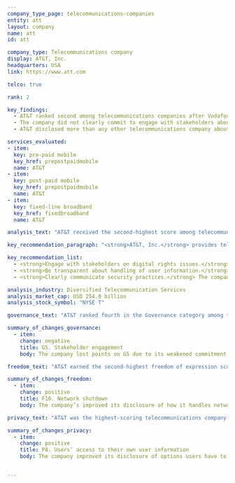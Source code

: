 ```yaml
---
company_type_page: telecommunications-companies
entity: att
layout: company
name: att
id: att

company_type: Telecommunications company
display: AT&T, Inc.
headquarters: USA
link: https://www.att.com

telco: true

rank: 2

key_findings:
  - AT&T ranked second among telecommunications companies after Vodafone, disclosing more about policies affecting freedom of expression and privacy than most of its peers.
  - The company did not clearly commit to engage with stakeholders about digital rights issues, unlike its European peers.
  - AT&T disclosed more than any other telecommunications company about policies affecting users’ privacy, but it could do more to explain what it does to keep user information secure.

services_evaluated:
- item:
  key: pre-paid mobile
  key_href: prepostpaidmobile
  name: AT&T
- item:
  key: post-paid mobile
  key_href: prepostpaidmobile
  name: AT&T
- item:
  key: fixed-line broadband
  key_href: fixedbroadband
  name: AT&T

analysis_text: "AT&T received the second-highest score among telecommunications companies, after Vodafone. The company made some improvements to policies affecting users’ freedom of expression by clarifying its processes for handling government network shutdown demands, and strengthened its commitments to users’ privacy by disclosing how users can obtain the data the company holds on them. However, AT&T’s score in the Governance category declined due to its failure to join the Global Network Initiative (GNI) after the Telecommunications Industry Dialogue became inactive in March 2017. Despite positive steps in some areas, the company should take additional steps to ensure transparency of its network management policies and practices. AT&T should also give users greater control over their own data and disclose more about its security policies and practices. In addition, the company could disclose more about how it handles government and private requests to hand over user data. <a href=\"https://www.congress.gov/bill/114th-congress/house-bill/2048\" target=\"_blank\">U.S. law</a> prohibits companies from disclosing exact numbers of government requests for stored and real-time user information they receive, which prevented AT&T from being fully transparent in that area."

key_recommendation_paragraph: "<strong>AT&T, Inc.</strong> provides telecommunications services in the United States and in Mexico, offering data and voice services to approximately <a href=\"https://www.att.com/Common/about_us/pdf/att_btn.pdf\" target=\"_blank\">152 million wireless subscribers</a>."

key_recommendation_list:
  - <strong>Engage with stakeholders on digital rights issues.</strong> The company should join the Global Network Initiative (GNI) to better address the human rights risks of diverse user groups.
  - <strong>Be transparent about handling of user information.</strong> The company should clearly disclose its practices around handling user information and give users more control over their own data.
  - <strong>Clearly communicate security practices.</strong> The company should clearly communicate to users how it handles data breaches.

analysis_industry: Diversified Telecommunication Services
analysis_market_cap: USD 254.0 billion
analysis_stock_symbol: "NYSE T"

governance_text: "AT&T ranked fourth in the Governance category among telecommunications companies, disclosing less than Vodafone, Telefónica, and Orange about how commitments to users’ freedom of expression and privacy are institutionalized within the company. AT&T publicly committed to respect human rights, including freedom of expression and privacy (G1), and it provided evidence of senior-level oversight over these issues (G2). It also disclosed some information on its grievance and remedy mechanisms (G6). However, the company’s overall score in this category declined due to a change in the company’s public commitment to engage with stakeholders (G5). As of March 2017, the Telecommunications Industry Dialogue ceased to be active, and many of its members have joined GNI. However, AT&T did not join GNI, which resulted in a score decline."

summary_of_changes_governance:
  - item:
    change: negative
    title: G5. Stakeholder engagement
    body: The company lost points on G5 due to its weakened commitment to engage with stakeholders on freedom of expression and privacy issues. The company did not join the Global Network Initiative (GNI) along with the rest of its European peers after the Telecommunications Industry Dialogue ceased to be active in 2017.

freedom_text: "AT&T earned the second-highest freedom of expression score among telecommunications companies, after Vodafone. <br /><br /><strong>Content and account restriction requests:</strong> AT&T was one of only four telecommunications companies to receive any credit for disclosing information about its handling of government and private requests to restrict content or accounts (F5-F7). Notably, AT&T was one of three telecommunications companies to receive any credit for publishing data on government requests to restrict content or user accounts (F6), but it did not disclose any data about private requests (F7). <br /><br /><strong>Network management and shutdowns:</strong> AT&T disclosed less information than Vodafone on its policies related to network management and shutdowns, but its disclosure was on par with Telefónica. While the company revealed reasons it may engage in network management practices, it did not commit not to engage in content blocking or prioritization practices (F9). AT&T improved its disclosure by clarifying that it would report the number of government requests to shut down its networks if it received such requests (F10). <br /><br /><strong>Identity policy:</strong> AT&T did not disclose a requirement that pre-paid mobile service users verify their identity with a government issued ID, making it, along with Vodafone, one of only two telecommunications companies evaluated to receive full credit on this indicator (F11)."

summary_of_changes_freedom:
  - item:
    change: positive
    title: F10. Network shutdown
    body: The company’s improved its disclosure of how it handles network shutdown demands from governments.

privacy_text: "AT&T was the highest-scoring telecommunications company in the Privacy category. <br /><br /><strong>Handling of user information:</strong> AT&T disclosed more than all other telecommunications companies about how it handles user information (P3-P8). Still, it did not fully disclose what types of user information it collects (P3), shares (P4), and why (P5). The company revealed even less information about how long it retains user information (P6), although it and Vodafone were the only two telecommunications companies evaluated to score any points on this indicator. The company improved its disclosure regarding the options users have to access their own user data (P8). While options to download a copy of their data had already been available for AT&T’s post-paid mobile users, the company disclosed additional options for pre-paid mobile and fixed-line broadband users to access their data. <br /><br /><strong>Requests for user information:</strong> AT&T received the highest score of all telecommunications companies for disclosure of its process for responding to and complying with government and private requests for user information (P10, P11). Like all other telecommunications companies, AT&T did not indicate whether it notifies users about requests for their information (P12). <br /><br /><strong>Security:</strong> AT&T ranked second after Vodafone for disclosure of its security policies (P13-P18). It was the only one of its peers to receive full credit for disclosure of its internal processes for ensuring that user data is secure (P13). While AT&T was one of only four companies in the entire Index to reveal any information about how it handles data breaches, its disclosure still fell short (P15)."

summary_of_changes_privacy:
  - item:
    change: positive
    title: P8. Users’ access to their own user information
    body: The company improved its disclosure of options users have to obtain copies of their information.


---
```

